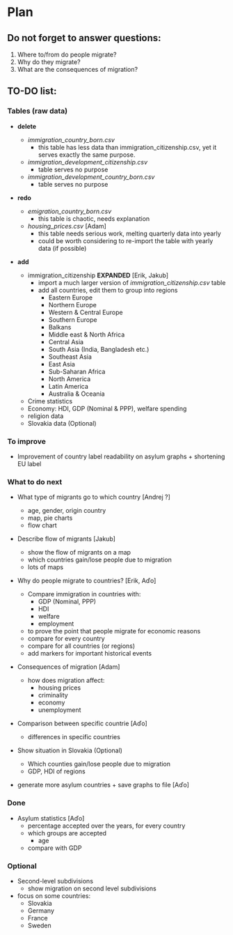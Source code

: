 # Plan

## **Do not** forget to answer questions:
1. Where to/from do people migrate?
2. Why do they migrate?
3. What are the consequences of migration?

## TO-DO list:

 
### Tables (raw data)
- **delete** 
    * _immigration_country_born.csv_ 
        + this table has less data than immigration_citizenship.csv, yet it serves exactly the same purpose. 
    * _immigration_development_citizenship.csv_
        + table serves no purpose
    * _immigration_development_country_born.csv_
        + table serves no purpose
        
- **redo**
    * _emigration_country_born.csv_ 
        + this table is chaotic, needs explanation
    * _housing_prices.csv_ [Adam]
        + this table needs serious work, melting quarterly data into yearly
        + could be worth considering to re-import the table with yearly data (if possible)
- **add**
  	* immigration_citizenship **EXPANDED** [Erik, Jakub]
		+ import a much larger version of _immigration_citizenship.csv_ table
		+ add all countries, edit them to group into regions
			- Eastern Europe
			- Northern Europe
			- Western & Central Europe
			- Southern Europe
			- Balkans
			- Middle east & North Africa
			- Central Asia
			- South Asia (India, Bangladesh etc.)
			- Southeast Asia
			- East Asia
			- Sub-Saharan Africa
			- North America
			- Latin America
			- Australia & Oceania
    * Crime statistics 
    * Economy: HDI, GDP (Nominal & PPP), welfare spending
    * religion data
    * Slovakia data (Optional)
    
### To improve
- Improvement of country label readability on asylum graphs + shortening EU label

        
### What to do next
- What type of migrants go to which country [Andrej ?]
    * age, gender, origin country
    * map, pie charts
    * flow chart
    
- Describe flow of migrants [Jakub]
    * show the flow of migrants on a map
    * which countries gain/lose people due to migration
    * lots of maps

- Why do people migrate to countries? [Erik, Aďo]
    * Compare immigration in countries with:
        + GDP (Nominal, PPP)
        + HDI
        + welfare
        + employment
    * to prove the point that people migrate for economic reasons
    * compare for every country
    * compare for all countries (or regions)
    * add markers for important historical events
    
- Consequences of migration [Adam]
    + how does migration affect:
        - housing prices
        - criminality
        - economy
        - unemployment


- Comparison between specific countrie [Aďo]
    * differences in specific countries
    
- Show situation in Slovakia (Optional)
    * Which counties gain/lose people due to migration
    * GDP, HDI of regions
    
- generate more asylum countries + save graphs to file [Aďo]
    
### Done
- Asylum statistics [Aďo]
    * percentage accepted over the years, for every country
    * which groups are accepted 
        + age
    * compare with GDP

### Optional
- Second-level subdivisions
    * show migration on second level subdivisions
- focus on some countries:
    * Slovakia
    * Germany
    * France
    * Sweden
